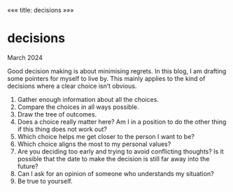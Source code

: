 «««
title: decisions
»»»

# decisions

March 2024

Good decision making is about minimising regrets. In this blog, I am drafting some pointers for myself to live by. This mainly applies to the kind of decisions where a clear choice isn’t obvious.

1. Gather enough information about all the choices.
2. Compare the choices in all ways possible. 
3. Draw the tree of outcomes.
4. Does a choice really matter here? Am I in a position to do the other thing if this thing does not work out? 
5. Which choice helps me get closer to the person I want to be?
6. Which choice aligns the most to my personal values?
7. Are you deciding too early and trying to avoid conflicting thoughts? Is it possible that the date to make the decision is still far away into the future?
8. Can I ask for an opinion of someone who understands my situation?
9. Be true to yourself.
